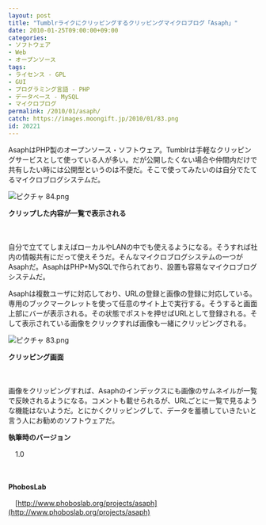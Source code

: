 ```yaml
---
layout: post
title: "Tumblrライクにクリッピングするクリッピングマイクロブログ「Asaph」"
date: 2010-01-25T09:00:00+09:00
categories:
- ソフトウェア
- Web
- オープンソース
tags: 
- ライセンス - GPL
- GUI
- プログラミング言語 - PHP
- データベース - MySQL
- マイクロブログ
permalink: /2010/01/asaph/
catch: https://images.moongift.jp/2010/01/83.png
id: 20221
---
```

AsaphはPHP製のオープンソース・ソフトウェア。Tumblrは手軽なクリッピングサービスとして使っている人が多い。だが公開したくない場合や仲間内だけで共有したい時には公開型というのは不便だ。そこで使ってみたいのは自分でたてるマイクロブログシステムだ。

  

![ピクチャ 84.png](https://images.moongift.jp/2010/01/84.png)  
  
**クリップした内容が一覧で表示される**

  

　

  

自分で立ててしまえばローカルやLANの中でも使えるようになる。そうすれば社内の情報共有にだって使えそうだ。そんなマイクロブログシステムの一つがAsaphだ。AsaphはPHP+MySQLで作られており、設置も容易なマイクロブログシステムだ。

  
<!--more-->

Asaphは複数ユーザに対応しており、URLの登録と画像の登録に対応している。専用のブックマークレットを使って任意のサイト上で実行する。そうすると画面上部にバーが表示される。その状態でポストを押せばURLとして登録される。そして表示されている画像をクリックすれば画像も一緒にクリッピングされる。

  

![ピクチャ 83.png](https://images.moongift.jp/2010/01/83.png)  
  
**クリッピング画面**

  

　

  

画像をクリッピングすれば、Asaphのインデックスにも画像のサムネイルが一覧で反映されるようになる。コメントも載せられるが、URLごとに一覧で見るような機能はないようだ。とにかくクリッピングして、データを蓄積していきたいと言う人にお勧めのソフトウェアだ。

  

**執筆時のバージョン**  
  
　1.0

  

　

  

**PhobosLab**  
  
　[http://www.phoboslab.org/projects/asaph](http://www.phoboslab.org/projects/asaph)

  
